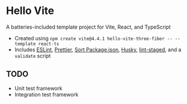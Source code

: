 # Hello Vite

A batteries-included template project for Vite, React, and TypeScript

-   Created using `npm create vite@4.4.1 hello-vite-three-fiber -- --template react-ts`
-   Includes [ESLint](https://eslint.org/), [Prettier](https://prettier.io), [Sort Package.json](https://github.com/keithamus/sort-package-json), [Husky](https://typicode.github.io/husky/), [lint-staged](https://github.com/okonet/lint-staged), and a `validate` script

## TODO

-   Unit test framework
-   Integration test framework
